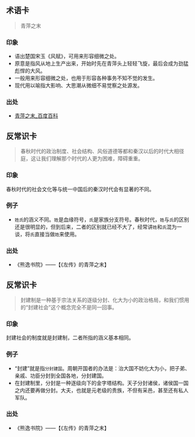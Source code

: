 
## 术语卡
> 青萍之末
### 印象
- 语出楚国宋玉《风赋》，可用来形容细微之处。
- 原意是指风从地上生产出来，开始时先在青萍头上轻轻飞旋，最后会成为劲猛彪悍的大风。
- 一般用来形容细微之处，也用于形容各种事务不知不觉的发生。
- 现代用以喻指大影响、大思潮从微细不易觉察之处源发。
### 出处
- [青萍之末_百度百科][1]

## 反常识卡
> 春秋时代的政治制度、社会结构、风俗道德等都和秦汉以后的时代大相径庭，这让我们理解那个时代的人更为困难，障碍重重。

### 印象
春秋时代的社会文化等与统一中国后的秦汉时代会有显著的不同。

### 例子
- `姓氏`的涵义不同。`姓`是血缘符号，`氏`是家族分支符号。春秋时代，`姓`与`氏`的区别还是很明显的，但到后来，二者的区别就已经不大了，经常讲`姓`和`氏`混为一谈，将`氏`直接当做`姓`来使用。
### 出处
- 《熊逸书院》——【《左传》的青萍之末】

## 反常识卡
> 封建制是一种基于宗法关系的逐级分封、化大为小的政治格局，和我们惯用的“封建社会”这个概念完全不是同一回事。

### 印象
封建社会的制度就是封建制，二者所指的涵义基本相同。

### 例子
- “封建”就是指`分封建国`。周朝开国者的办法是：治大国不妨化大为小，把子弟、亲戚、功臣分封到全国各地，分封建国。
- 在封建制里，分封是一种逐级向下的金字塔结构。天子分封诸侯，诸侯国一国之内还要再做分封。大夫，也就是元老级的贵族，不但有采邑，甚至还有私人军队。
### 出处
-  《熊逸书院》——【《左传》的青萍之末】

[1]:	http://baike.baidu.com/link?url=HzhAvZfFqrOx6iYE-0Ruy4Gqs91mlQuJQcY9F6mp3VjrN5N6iGg7_kv0xAInvs2-CsJdwcrTLLU7Et0wNToXQyjKifAU2EB7kA6BoJ6VwAjC0s50ZdKl0-jqrEjXAWXa